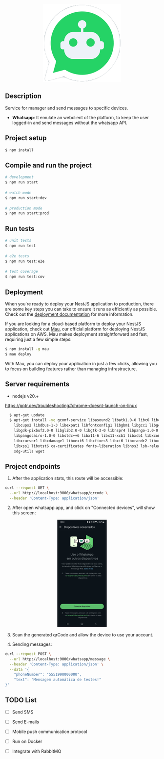 <p align="center">
  <img src="./readme/whatsapp-bots.png" alt="messages-ms" />
</p>


## Description

Service for manager and send messages to specific devices.

- **Whatsapp**: It emulate an webclient of the platform, to keep the user logged-in and send messages without the whatsapp API.

## Project setup

```bash
$ npm install
```

## Compile and run the project

```bash
# development
$ npm run start

# watch mode
$ npm run start:dev

# production mode
$ npm run start:prod
```

## Run tests

```bash
# unit tests
$ npm run test

# e2e tests
$ npm run test:e2e

# test coverage
$ npm run test:cov
```

## Deployment

When you're ready to deploy your NestJS application to production, there are some key steps you can take to ensure it runs as efficiently as possible. Check out the [deployment documentation](https://docs.nestjs.com/deployment) for more information.

If you are looking for a cloud-based platform to deploy your NestJS application, check out [Mau](https://mau.nestjs.com), our official platform for deploying NestJS applications on AWS. Mau makes deployment straightforward and fast, requiring just a few simple steps:

```bash
$ npm install -g mau
$ mau deploy
```

With Mau, you can deploy your application in just a few clicks, allowing you to focus on building features rather than managing infrastructure.

## Server requirements

- nodejs v20.+

https://pptr.dev/troubleshooting#chrome-doesnt-launch-on-linux

```bash
  $ apt-get update
  $ apt-get install -yq gconf-service libasound2 libatk1.0-0 libc6 libcairo2
    libcups2 libdbus-1-3 libexpat1 libfontconfig1 libgbm1 libgcc1 libgconf-2-4
    libgdk-pixbuf2.0-0 libglib2.0-0 libgtk-3-0 libnspr4 libpango-1.0-0
    libpangocairo-1.0-0 libstdc++6 libx11-6 libx11-xcb1 libxcb1 libxcomposite1
    libxcursor1 libxdamage1 libxext6 libxfixes3 libxi6 libxrandr2 libxrender1
    libxss1 libxtst6 ca-certificates fonts-liberation libnss3 lsb-release
    xdg-utils wget
```

## Project endpoints

1. After the application stats, this route will be accessible:

```bash
curl --request GET \
  --url http://localhost:9000/whatsapp/qrcode \
  --header 'Content-Type: application/json' 
```
2. After open whatsapp app, and click on "Connected devices", will show this screen: 

<p align="center">
  <img src="./readme/whatsapp-allow-devices.jpg" height="350" alt="messages-ms" />
</p>

3. Scan the generated qrCode and allow the device to use your account.

4. Sending messages:

```bash
curl --request POST \
  --url http://localhost:9000/whatsapp/message \
  --header 'Content-Type: application/json' \
  --data '{
	"phoneNumber": "5551990000000",
	"text": "Mensagem automática de testes!"
}'
```


## TODO List
- [ ] Send SMS
- [ ] Send E-mails
- [ ] Mobile push communication protocol
- [ ] Run on Docker
- [ ] Integrate with RabbitMQ

